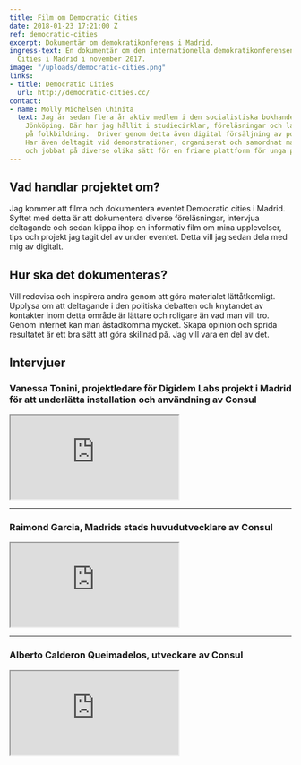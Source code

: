```yaml
---
title: Film om Democratic Cities
date: 2018-01-23 17:21:00 Z
ref: democratic-cities
excerpt: Dokumentär om demokratikonferens i Madrid.
ingress-text: En dokumentär om den internationella demokratikonferensen Democratic
  Cities i Madrid i november 2017.
image: "/uploads/democratic-cities.png"
links:
- title: Democratic Cities
  url: http://democratic-cities.cc/
contact:
- name: Molly Michelsen Chinita
  text: Jag är sedan flera år aktiv medlem i den socialistiska bokhandeln Bokkafeet,
    Jönköping. Där har jag hållit i studiecirklar, föreläsningar och lagt mycket fokus
    på folkbildning.  Driver genom detta även digital försäljning av politisk litteratur.
    Har även deltagit vid demonstrationer, organiserat och samordnat manifestationer
    och jobbat på diverse olika sätt för en friare plattform för unga politiskt intresserade/engagerade.
---
```


## Vad handlar projektet om?
 Jag kommer att filma och dokumentera eventet Democratic cities i Madrid. Syftet med detta är att dokumentera diverse föreläsningar, intervjua deltagande och sedan klippa ihop en informativ film om mina upplevelser, tips och projekt jag tagit del av under eventet. Detta vill jag sedan dela med mig av digitalt.

## Hur ska det dokumenteras?
 Vill redovisa och inspirera andra genom att göra materialet lättåtkomligt. Upplysa om att deltagande i den politiska debatten och knytandet av kontakter inom detta område är lättare och roligare än vad man vill tro. Genom internet kan man åstadkomma mycket. Skapa opinion och sprida resultatet är ett bra sätt att göra skillnad på. Jag vill vara en del av det.


## Intervjuer

### Vanessa Tonini, projektledare för Digidem Labs projekt i Madrid för att underlätta installation och användning av Consul
<div class="embed-responsive embed-responsive-16by9">
  <iframe class="embed-responsive-item" src="https://www.youtube.com/embed/ZUZ5cS9ph6k?rel=0" allowfullscreen></iframe>
</div>

---

### Raimond Garcia, Madrids stads huvudutvecklare av Consul
<div class="embed-responsive embed-responsive-16by9">
  <iframe class="embed-responsive-item" src="https://www.youtube.com/embed/obPPLbYChZE?rel=0" allowfullscreen></iframe>
</div>

---

### Alberto Calderon Queimadelos, utveckare av Consul
<div class="embed-responsive embed-responsive-16by9">
  <iframe class="embed-responsive-item" src="https://www.youtube.com/embed/CO4oZixDbqk?rel=0" allowfullscreen></iframe>
</div>
